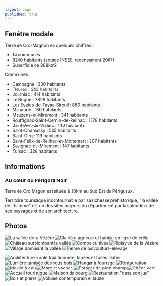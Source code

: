 ```yaml
---
layout: page
published: true
---
```


## Fenêtre modale
Terre de Cro-Magnon en quelques chiffres :
- 14 communes
- 8240 habitants (source INSEE, recensement 2007)
- Superficie de 288km2

Communes :
- Campagne : 330 habitants
- Fleurac : 282 habitants
- Journiac : 414 habitants
- Le Bugue : 2828 habitants
- Les Eyzies-de-Tayac-Sireuil : 860 habitants
- Manaurie : 160 habitants
- Mauzens-et-Miremont : 341 habitants
- Rouffignac-Saint-Cernin-de-Reilhac : 1578 habitants
- Saint-Avit-de-Vialard : 143 habitants
- Saint-Chamassy : 505 habitants
- Saint-Cirq : 119 habitants
- Saint-Félix-de-Reilhac-et-Mortemart : 207 habitants
- Savignac-de-Miremont : 147 habitants
- Tursac : 326 habitants

## Informations
### Au cœur du Périgord Noir
Terre de Cro Magon est située à 30km au Sud Est de Périgueux.

Territoire touristique incontournable par sa richesse préhistorique, "la vallée de l'homme" est un  des sites majeurs du département par la splendeur de ses paysages et de son architecture.

## Photos
![La vallée de la Vézère](data/images/9/portrait/CRO_MAGNON_croquis.jpg)
![Clairière agricole et habitat en ligne de crête](data/images/9/portrait/CRO_MAGNON_P3_01.jpg)
![Château surplombant la vallée](data/images/9/portrait/CRO_MAGNON_P5_08.jpg)
![Combe cultivée](data/images/9/portrait/CROMAGNON_CHEM5.jpg)
![Ripisylve de la Vézère](data/images/9/portrait/CRO_MAGNON_P2_01.jpg)
![Village dominant la vallée](data/images/9/portrait/CROMAGNON_CHEM8.jpg)
![Ferme de polyculture-élevage](data/images/9/portrait/CRO_MAGNON_P5_05.jpg)

![Architecture rurale traditionnelle, lauzes et tuiles plates](data/images/9/portrait/CRO_MAGNON_P4_07.jpg)
![Lumière tamisée des sous bois](data/images/9/portrait/CRO_MAGNON_P3_06.jpg)
![Hangar à fourrage](data/images/9/portrait/CRO_MAGNON_P4_06.jpg)
![Restauration](data/images/9/portrait/CROMAGNON_CHEM4.jpg)
![Moulin à eau](data/images/9/portrait/CROMAGNON_CHEM3.jpg)
![Mare et vaches](data/images/9/portrait/CRO_MAGNON_P2_05.jpg)
![Potager de plein champ](data/images/9/portrait/CRO_MAGNON_P2_06.jpg)
![Chêne vert](data/images/9/portrait/CRO_MAGNON_D5_R09.jpg)
![Accueil touristique](data/images/9/portrait/CRO_MAGNON_P4_08.jpg)
![Maison de bourg](data/images/9/portrait/CRO_MAGNON_P5_01.jpg)
![Restauration "dans son jus"](data/images/9/portrait/CRO_MAGNON_P5_07.jpg)
![Bois et pierre](data/images/9/portrait/CRO_MAGNON_P5_02.jpg)
![Volume contemporain et lauze](data/images/9/portrait/CROMAGNON_CHEM2.jpg)






